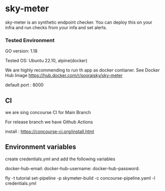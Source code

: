 # sky-meter

sky-meter is an synthetic endpoint checker. You can deploy this on your infra and run checks from your infa and set alerts.

### Tested Environment
GO version: 1.18

Tested OS: Ubuntu 22.10, alpine(docker)

We are highly recommending to run th app as docker contianer. 
See Docker Hub Image 
https://hub.docker.com/r/soorajsky/sky-meter


default port : 8000

## CI

we are sing concourse CI for  Main Branch

For release branch we have Github Actions


install : https://concourse-ci.org/install.html

## Environment variables

create credentials.yml and add the following variables

docker-hub-email: <your-hub-email>
docker-hub-username: <your-hub-user>
docker-hub-password: <your-hub-pass>

fly -t tutorial set-pipeline -p skymeter-build -c concourse-pipeline.yaml -l credentials.yml